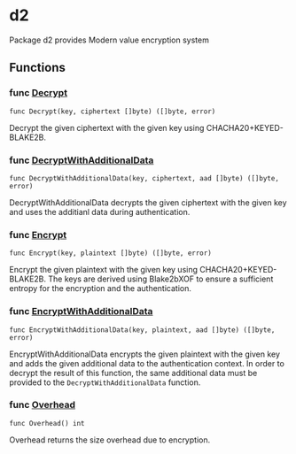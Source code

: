 # d2

Package d2 provides Modern value encryption system

## Functions

### func [Decrypt](/aead.go#L56)

`func Decrypt(key, ciphertext []byte) ([]byte, error)`

Decrypt the given ciphertext with the given key using CHACHA20+KEYED-BLAKE2B.

### func [DecryptWithAdditionalData](/aead.go#L62)

`func DecryptWithAdditionalData(key, ciphertext, aad []byte) ([]byte, error)`

DecryptWithAdditionalData decrypts the given ciphertext with the given key and
uses the additianl data during authentication.

### func [Encrypt](/aead.go#L43)

`func Encrypt(key, plaintext []byte) ([]byte, error)`

Encrypt the given plaintext with the given key using CHACHA20+KEYED-BLAKE2B.
The keys are derived using Blake2bXOF to ensure a sufficient entropy for
the encryption and the authentication.

### func [EncryptWithAdditionalData](/aead.go#L51)

`func EncryptWithAdditionalData(key, plaintext, aad []byte) ([]byte, error)`

EncryptWithAdditionalData encrypts the given plaintext with the given key and
adds the given additional data to the authentication context.
In order to decrypt the result of this function, the same additional data
must be provided to the `DecryptWithAdditionalData` function.

### func [Overhead](/aead.go#L36)

`func Overhead() int`

Overhead returns the size overhead due to encryption.
